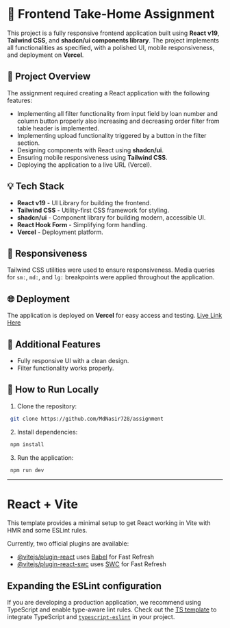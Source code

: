 
# 🚀 Frontend Take-Home Assignment

This project is a fully responsive frontend application built using **React v19**, **Tailwind CSS**, and **shadcn/ui components library**. The project implements all functionalities as specified, with a polished UI, mobile responsiveness, and deployment on **Vercel**.

## 📌 Project Overview
The assignment required creating a React application with the following features:
- Implementing all filter functionality from input field by loan number and column button properly also increasing and decreasing order filter from table header is implemented.
- Implementing upload functionality triggered by a button in the filter section.
- Designing components with React using **shadcn/ui**.
- Ensuring mobile responsiveness using **Tailwind CSS**.
- Deploying the application to a live URL (Vercel).

## 💡 Tech Stack
- **React v19** - UI Library for building the frontend.
- **Tailwind CSS** - Utility-first CSS framework for styling.
- **shadcn/ui** - Component library for building modern, accessible UI.
- **React Hook Form** - Simplifying form handling.
- **Vercel** - Deployment platform.



## 📱 Responsiveness
Tailwind CSS utilities were used to ensure responsiveness. Media queries for `sm:`, `md:`, and `lg:` breakpoints were applied throughout the application.


## 🌐 Deployment
The application is deployed on **Vercel** for easy access and testing. [Live Link Here](https://resollectassignment.vercel.app/)


## 💪 Additional Features
- Fully responsive UI with a clean design.
- Filter functionality works properly.

## 📂 How to Run Locally
1. Clone the repository:
```bash
 git clone https://github.com/MdNasir728/assignment
```

2. Install dependencies:
```bash
 npm install
```

3. Run the application:
```bash
 npm run dev
```

---



# React + Vite

This template provides a minimal setup to get React working in Vite with HMR and some ESLint rules.

Currently, two official plugins are available:

- [@vitejs/plugin-react](https://github.com/vitejs/vite-plugin-react/blob/main/packages/plugin-react/README.md) uses [Babel](https://babeljs.io/) for Fast Refresh
- [@vitejs/plugin-react-swc](https://github.com/vitejs/vite-plugin-react-swc) uses [SWC](https://swc.rs/) for Fast Refresh

## Expanding the ESLint configuration

If you are developing a production application, we recommend using TypeScript and enable type-aware lint rules. Check out the [TS template](https://github.com/vitejs/vite/tree/main/packages/create-vite/template-react-ts) to integrate TypeScript and [`typescript-eslint`](https://typescript-eslint.io) in your project.


